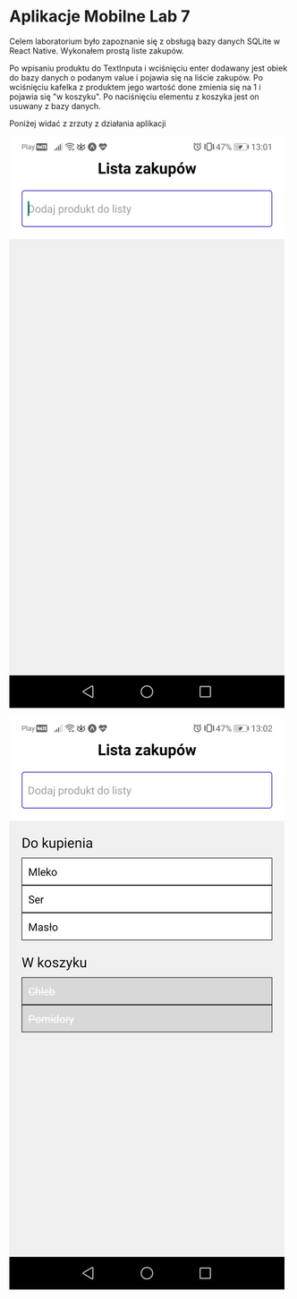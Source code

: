 # Aplikacje Mobilne Lab 7

Celem laboratorium było zapoznanie się z obsługą bazy danych SQLite w React Native. Wykonałem prostą liste zakupów.

Po wpisaniu produktu do TextInputa i wciśnięciu enter dodawany jest obiek do bazy danych o podanym value i pojawia się na liście zakupów. Po wciśnięciu kafelka z produktem jego wartość done zmienia się na 1 i pojawia się "w koszyku". Po naciśnięciu elementu z koszyka jest on usuwany z bazy danych.

Poniżej widać z zrzuty z działania aplikacji

![.](screenshots/lista1.jpg)

![.](screenshots/lista2.jpg)